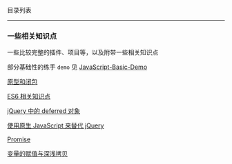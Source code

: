 目录列表

----


### 一些相关知识点

一些比较完整的插件、项目等，以及附带一些相关知识点

部分基础性的练手 `demo` 见 [JavaScript-Basic-Demo](https://github.com/hanekaoru/JavaScript-Basic-Demo)

[原型和闭包](https://github.com/hanekaoru/WebLearningNotes/blob/master/js/note/01.md)

[ES6 相关知识点](https://github.com/hanekaoru/WebLearningNotes/blob/master/js/note/02.md)

[jQuery 中的 deferred 对象](https://github.com/hanekaoru/WebLearningNotes/blob/master/js/note/03.md)

[使用原生 JavaScript 来替代 jQuery](https://github.com/hanekaoru/WebLearningNotes/blob/master/js/note/04.md)

[Promise](https://github.com/hanekaoru/WebLearningNotes/blob/master/js/note/05.md)

[变量的赋值与深浅拷贝](https://github.com/hanekaoru/WebLearningNotes/blob/master/js/note/06.md)

